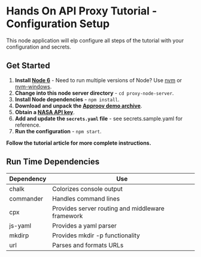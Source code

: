 # Hands On API Proxy Tutorial - Configuration Setup

This node application will elp configure all steps of the tutorial with your
configuration and secrets.

## Get Started

1. **Install [Node 6](https://nodejs.org)** - Need to run multiple versions of Node? Use [nvm](https://github.com/creationix/nvm) or [nvm-windows](https://github.com/coreybutler/nvm-windows).
2. **Change into this node server directory** - `cd proxy-node-server`.
3. **Install Node dependencies** - `npm install`.
4. **Download and unpack the [Approov demo archive](https://www.approov.io/demo-reg.html)**.
5. **Obtain a [NASA API key](https://api.nasa.gov/)**.
6. **Add and update the `secrets.yaml` file** - see secrets.sample.yaml for reference.
7. **Run the configuration** - `npm start`.


**Follow the tutorial article for more complete instructions.**

## Run Time Dependencies

| **Dependency**              | **Use**                                                                    |
| --------------------------- | -------------------------------------------------------------------------- |
| chalk                       | Colorizes console output                                                   |
| commander                   | Handles command lines                                                      |
| cpx                         | Provides server routing and middleware framework                           |
| js-yaml                     | Provides a yaml parser                                                     |
| mkdirp                      | Provides mkdir -p functionality                                            |
| url                         | Parses and formats URLs                                                    |
